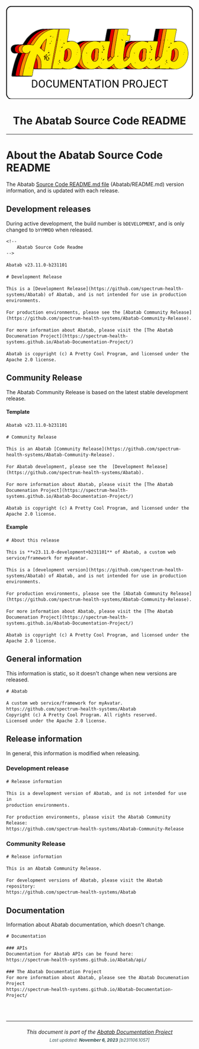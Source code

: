 <div align="center">
	<img src="_attachments/logo/abatab-documentation-project-logo.png">
	<h1>
		The Abatab Source Code README
	</h1>
</div>

***

# About the Abatab Source Code README

The Abatab [Source Code README.md file](https://github.com/spectrum-health-systems/Abatab/blob/main/src/Abatab/README.md) (Abatab/README.md) version information, and is updated with each release.

## Development releases

During active development, the build number is `bDEVELOPMENT`, and is only changed to `bYYMMDD` when released.

```
<!-- 
	Abatab Source Code Readme
-->

Abatab v23.11.0-b231101

# Development Release

This is a [Development Release](https://github.com/spectrum-health-systems/Abatab) of Abatab, and is not intended for use in production environments.

For production environments, please see the [Abatab Community Release](https://github.com/spectrum-health-systems/Abatab-Community-Release).

For more information about Abatab, please visit the [The Abatab Documenation Project](https://spectrum-health-systems.github.io/Abatab-Documentation-Project/)

Abatab is copyright (c) A Pretty Cool Program, and licensed under the Apache 2.0 license.  
```

## Community Release

The Abatab Community Release is based on the latest stable development release.

#### Template

```
Abatab v23.11.0-b231101

# Community Release

This is an Abatab [Community Release](https://github.com/spectrum-health-systems/Abatab-Community-Release).

For Abatab development, please see the  [Development Release](https://github.com/spectrum-health-systems/Abatab).

For more information about Abatab, please visit the [The Abatab Documenation Project](https://spectrum-health-systems.github.io/Abatab-Documentation-Project/)

Abatab is copyright (c) A Pretty Cool Program, and licensed under the Apache 2.0 license.    
```

#### Example

```
# About this release

This is **v23.11.0-development+b231101** of Abatab, a custom web service/framework for myAvatar.

This is a [development version](https://github.com/spectrum-health-systems/Abatab) of Abatab, and is not intended for use in production environments.

For production environments, please see the [Abatab Community Release](https://github.com/spectrum-health-systems/Abatab-Community-Release).

For more information about Abatab, please visit the [The Abatab Documenation Project](https://spectrum-health-systems.github.io/Abatab-Documentation-Project/)

Abatab is copyright (c) A Pretty Cool Program, and licensed under the Apache 2.0 license.  
```



## General information

This information is static, so it doesn't change when new versions are released.

```
# Abatab

A custom web service/framework for myAvatar.
https://github.com/spectrum-health-systems/Abatab
Copyright (c) A Pretty Cool Program. All rights reserved.
Licensed under the Apache 2.0 license.
```

## Release information

In general, this information is modified when releasing.

### Development release

```
# Release information

This is a development version of Abatab, and is not intended for use in  
production environments.

For production environments, please visit the Abatab Community Release:  
https://github.com/spectrum-health-systems/Abatab-Community-Release
```

### Community Release

```
# Release information

This is an Abatab Community Release.

For development versions of Abatab, please visit the Abatab repository:  
https://github.com/spectrum-health-systems/Abatab
```

## Documentation

Information about Abatab documentation, which doesn't change.

```
# Documentation

### APIs
Documentation for Abatab APIs can be found here:
https://spectrum-health-systems.github.io/Abatab/api/

### The Abatab Documentation Project
For more information about Abatab, please see the Abatab Documenation Project
https://spectrum-health-systems.github.io/Abatab-Documentation-Project/
```

<br>
<br>

***

<div align="center">
	<h6>
		This document is part of the <a href="https://spectrum-health-systems.github.io/Abatab-Documentation-Project/">Abatab Documentation Project</a>
		<br>
		<sub style="color:DarkSlateGrey;">
			Last updated: <b>November 6, 2023</b> [b231106.1057]
		</sub>
	</h6>
</div>